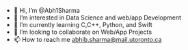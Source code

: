 - 👋 Hi, I’m @Abh1Sharma
- 👀 I’m interested in Data Science and web/app Development
- 🌱 I’m currently learning C,C++, Python, and Swift
- 💞️ I’m looking to collaborate on Web/App Projects
- 📫 How to reach me abhib.sharma@mail.utoronto.ca

<!---
Abh1Sharma/Abh1Sharma is a ✨ special ✨ repository because its `README.md` (this file) appears on your GitHub profile.
You can click the Preview link to take a look at your changes.
--->
